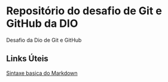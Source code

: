# Repositório do desafio de Git e GitHub da DIO 
Desafio da Dio de Git e GitHub

## Links Úteis 
[Sintaxe basica do Markdown](https://www.markdownguide.org/basic-syntax/)
